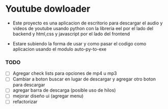 # Youtube dowloader

* Este proyecto es una aplicacion de escritorio para descargar el audio y videos de youtube usando python con la libreria eel por el lado del backend y html,css y javascript por el lado del frontend

* Estare subiendo la forma de usar y como pasar el codigo como aplicacion usando el modulo auto-py-to-exe

### TODO

- [ ] Agregar check lists para opciones de mp4 u mp3
- [ ] Cambiar a boton buscar en lugar de descargar y agregar otro boton para descargar
- [ ] agregar barra de descarga (posible uso de hilos)
- [ ] mejorar diseño ui (agregar menu)
- [ ] refactorizar
